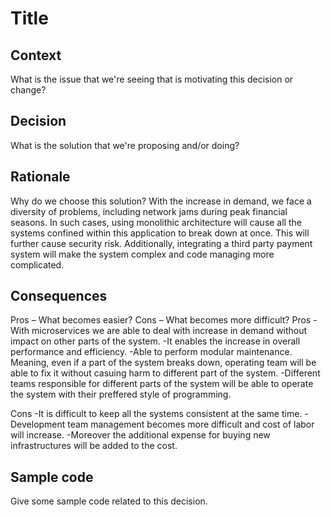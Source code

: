 # Title

## Context

What is the issue that we're seeing that is motivating this decision or change?

## Decision

What is the solution that we're proposing and/or doing?

## Rationale

Why do we choose this solution?
With the increase in demand, we face a diversity of problems, including network jams during peak financial seasons. In such cases, using monolithic architecture will cause all the systems confined within this application to break down at once. This will further cause security risk. Additionally, integrating a third party payment system will make the system complex and code managing more complicated.


## Consequences

Pros – What becomes easier? Cons – What becomes more difficult?
Pros
-With microservices we are able to deal with increase in demand without impact on other parts of the system.
-It enables the increase in overall performance and efficiency.
-Able to perform modular maintenance. Meaning, even if a part of the system breaks down, operating team will be able to fix it without casuing harm to different part of the       system. 
-Different teams responsible for different parts of the system will be able to operate the system with their preffered style of programming.

Cons
-It is difficult to keep all the systems consistent at the same time.
-Development team  management becomes more difficult and cost of labor will increase.
-Moreover the additional expense for buying new infrastructures will be added to the cost.



## Sample code

Give some sample code related to this decision.

